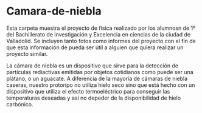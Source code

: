 # Camara-de-niebla
Esta carpeta muestra el proyecto de física realizado por los alumnosn de 1º del Bachillerato de investigación y Excelencia en ciencias de la ciudad de Valladolid. Se incluyen tanto fotos como informes del proyecto con el fin de que esta información de pueda ser útil a alguien que quiera realizar un proyecto similar.

La cámara de niebla es un dispositivo que sirve para la detección de partículas rediactivas emitidas por objetos cotidianos como puede ser una plátano, o un aguacate. A diferencia de la mayoría de cámaras de niebla caseras, nuestro protoripo no utiliza hielo seco sino que está hecho con un dispositivo que utiliza el efecto termoeléctrico para conseguir las temperaturas deseadas y así no depeder de la disponibilidad de hielo carbónico.

